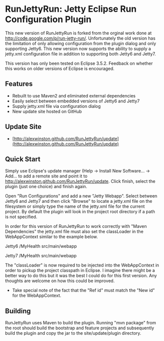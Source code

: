 RunJettyRun: Jetty Eclipse Run Configuration Plugin
===================================================

This new version of RunJettyRun is forked from the orginal work done at http://code.google.com/p/run-jetty-run/. Unfortunately the old version has the limitation of only allowing configuration from the plugin dialog and only supporting Jetty6. This new version now supports the ability to supply a jetty.xml configuration file in addition to supporting both Jetty6 and Jetty7.

This version has only been tested on Eclipse 3.5.2. Feedback on whether this works on older versions of Eclipse is encouraged.

Features
---------
- Rebuilt to use Maven2 and eliminated external dependencies
- Easily select between embedded versions of Jetty6 and Jetty7
- Supply jetty.xml file via configuration dialog
- New update site hosted on GitHub

Update Site
------------
- [http://alexwinston.github.com/RunJettyRun/update](http://alexwinston.github.com/RunJettyRun/update)

Quick Start
------------
Simply use Eclipse's update manager (Help -> Install New Software... -> Add... to add a remote site and point it to http://alexwinston.github.com/RunJettyRun/update. Click finish, select the plugin (just one choice) and finish again.

Open "Run Configurations" and add a new "Jetty Webapp". Select between Jetty6 and Jetty7 and then click "Browse" to locate a jetty.xml file on the filesystem or simply type the name of the jetty.xml file for the current project. By default the plugin will look in the project root directory if a path is not specified.

In order for this version of RunJettyRun to work correctly with "Maven Dependencies" the jetty.xml file must also set the classLoader in the WebAppContext similar to the example below.

Jetty6
	<!-- ================================================== -->
	<!-- Configure a web application with web.xml           -->
	<!-- ================================================== -->
	<Item>
		<New id="testWebAppContext" class="org.mortbay.jetty.webapp.WebAppContext">
			<Set name="contextPath">/MyHealth</Set>
			<Set name="war">src/main/webapp</Set>
			<Set name="classLoader">
				<New id="webAppClassloader" class="runjettyrun.ProjectClassLoader">
					<Arg>
						<Ref id="testWebAppContext" />
					</Arg>
				</New>
			</Set>
		</New>
	</Item>

Jetty7
	<!-- ================================================== -->
	<!-- Configure a web application with web.xml           -->
	<!-- ================================================== -->
	<Item>
		<New id="testWebAppContext" class="org.eclipse.jetty.webapp.WebAppContext">
			<Set name="contextPath">/MyHealth</Set>
			<Set name="war">src/main/webapp</Set>
			<Set name="classLoader">
				<New id="webAppClassloader" class="runjettyrun.ProjectClassLoader">
					<Arg>
						<Ref id="testWebAppContext" />
					</Arg>
				</New>
			</Set>
		</New>
	</Item>

The "classLoader" is now required to be injected into the WebAppContext in order to pickup the project classpath in Eclipse. I imagine there might be a better way to do this but it was the best I could do for this first version.  Any thoughts are welcome on how this could be improved.

* Take special note of the fact that the "Ref id" must match the "New id" for the WebAppContext.

Building
--------
RunJettyRun uses Maven to build the plugin.  Running "mvn package" from the root should build the bootstrap and feature projects and subsequently build the plugin and copy the jar to the site/update/plugin directory.
